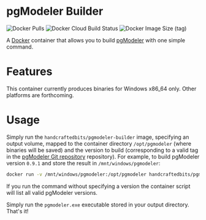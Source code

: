 # pgModeler Builder
![Docker Pulls](https://img.shields.io/docker/pulls/mumblepins/pgmodeler-builder?style=flat-square) ![Docker Cloud Build Status](https://img.shields.io/docker/cloud/build/mumblepins/pgmodeler-builder?style=flat-square) ![Docker Image Size (tag)](https://img.shields.io/docker/image-size/mumblepins/pgmodeler-builder/latest?style=flat-square)

A [Docker](https://www.docker.com) container that allows you to build [pgModeler](https://pgmodeler.io/) with one
simple command.

# Features

This container currently produces binaries for Windows x86_64 only.  Other platforms are forthcoming.

# Usage

Simply run the `handcraftedbits/pgmodeler-builder` image, specifying an output volume, mapped to the container
directory `/opt/pgmodeler` (where binaries will be saved) and the version to build (corresponding to a valid tag in the
[pgModeler Git repository](https://github.com/pgmodeler/pgmodeler) repository).  For example, to build pgModeler
version `0.9.1` and store the result in `/mnt/windows/pgmodeler`:

```bash
docker run -v /mnt/windows/pgmodeler:/opt/pgmodeler handcraftedbits/pgmodeler-builder v0.9.1
```

If you run the command without specifying a version the container script will list all valid pgModeler versions.

Simply run the `pgmodeler.exe` executable stored in your output directory.  That's it!

